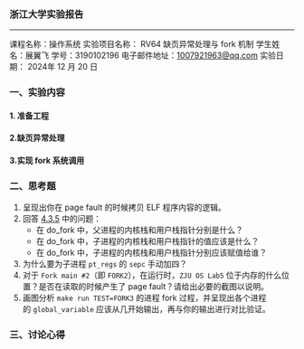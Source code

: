### 浙江大学实验报告
---
课程名称：操作系统
实验项目名称： RV64 缺页异常处理与 fork 机制
学生姓名：展翼飞  学号：3190102196
电子邮件地址：1007921963@qq.com
实验日期： 2024年 12 月  20 日

### 一、实验内容
#### 1. 准备工程



#### 2.缺页异常处理




#### 3.实现 fork 系统调用




### 二、思考题
1. 呈现出你在 page fault 的时候拷贝 ELF 程序内容的逻辑。
2. 回答 [4.3.5](https://zju-sec.github.io/os24fall-stu/lab5/#_12) 中的问题：
    - 在 do_fork 中，父进程的内核栈和用户栈指针分别是什么？
    - 在 do_fork 中，子进程的内核栈和用户栈指针的值应该是什么？
    - 在 do_fork 中，子进程的内核栈和用户栈指针分别应该赋值给谁？
3. 为什么要为子进程 `pt_regs` 的 `sepc` 手动加四？
4. 对于 `Fork main #2`（即 `FORK2`），在运行时，`ZJU OS Lab5` 位于内存的什么位置？是否在读取的时候产生了 page fault？请给出必要的截图以说明。
5. 画图分析 `make run TEST=FORK3` 的进程 fork 过程，并呈现出各个进程的 `global_variable` 应该从几开始输出，再与你的输出进行对比验证。


### 三、讨论心得